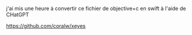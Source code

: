 j'ai mis une heure à convertir ce fichier de objective+c en swift à l'aide de CHatGPT


https://github.com/coralw/xeyes

